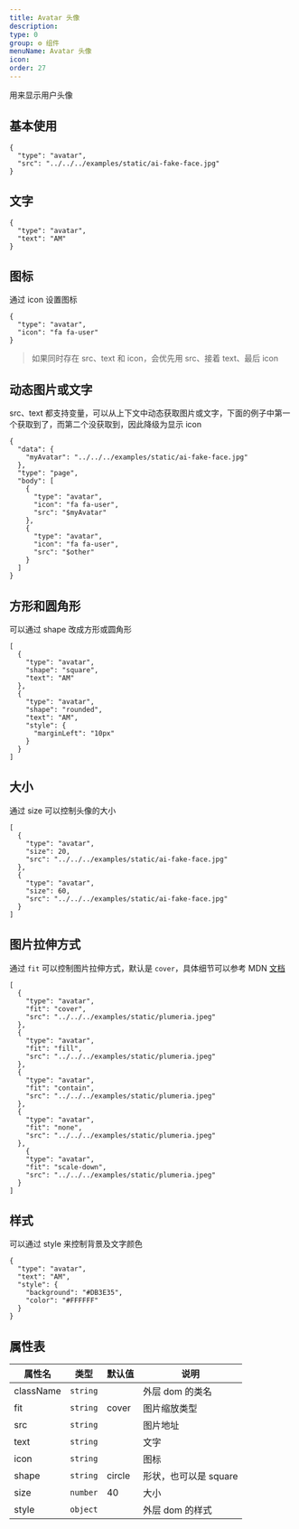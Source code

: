 ```yaml
---
title: Avatar 头像
description:
type: 0
group: ⚙ 组件
menuName: Avatar 头像
icon:
order: 27
---
```


用来显示用户头像

## 基本使用

```schema: scope="body"
{
  "type": "avatar",
  "src": "../../../examples/static/ai-fake-face.jpg"
}
```

## 文字

```schema: scope="body"
{
  "type": "avatar",
  "text": "AM"
}
```

## 图标

通过 icon 设置图标

```schema: scope="body"
{
  "type": "avatar",
  "icon": "fa fa-user"
}
```

> 如果同时存在 src、text 和 icon，会优先用 src、接着 text、最后 icon

## 动态图片或文字

src、text 都支持变量，可以从上下文中动态获取图片或文字，下面的例子中第一个获取到了，而第二个没获取到，因此降级为显示 icon

```schema
{
  "data": {
    "myAvatar": "../../../examples/static/ai-fake-face.jpg"
  },
  "type": "page",
  "body": [
    {
      "type": "avatar",
      "icon": "fa fa-user",
      "src": "$myAvatar"
    },
    {
      "type": "avatar",
      "icon": "fa fa-user",
      "src": "$other"
    }
  ]
}
```

## 方形和圆角形

可以通过 shape 改成方形或圆角形

```schema: scope="body"
[
  {
    "type": "avatar",
    "shape": "square",
    "text": "AM"
  },
  {
    "type": "avatar",
    "shape": "rounded",
    "text": "AM",
    "style": {
      "marginLeft": "10px"
    }
  }
]

```

## 大小

通过 size 可以控制头像的大小

```schema: scope="body"
[
  {
    "type": "avatar",
    "size": 20,
    "src": "../../../examples/static/ai-fake-face.jpg"
  },
  {
    "type": "avatar",
    "size": 60,
    "src": "../../../examples/static/ai-fake-face.jpg"
  }
]

```

## 图片拉伸方式

通过 `fit` 可以控制图片拉伸方式，默认是 `cover`，具体细节可以参考 MDN [文档](https://developer.mozilla.org/zh-CN/docs/Web/CSS/object-fit)

```schema: scope="body"
[
  {
    "type": "avatar",
    "fit": "cover",
    "src": "../../../examples/static/plumeria.jpeg"
  },
  {
    "type": "avatar",
    "fit": "fill",
    "src": "../../../examples/static/plumeria.jpeg"
  },
  {
    "type": "avatar",
    "fit": "contain",
    "src": "../../../examples/static/plumeria.jpeg"
  },
  {
    "type": "avatar",
    "fit": "none",
    "src": "../../../examples/static/plumeria.jpeg"
  },
    {
    "type": "avatar",
    "fit": "scale-down",
    "src": "../../../examples/static/plumeria.jpeg"
  }
]
```

## 样式

可以通过 style 来控制背景及文字颜色

```schema: scope="body"
{
  "type": "avatar",
  "text": "AM",
  "style": {
    "background": "#DB3E35",
    "color": "#FFFFFF"
  }
}
```

## 属性表

| 属性名    | 类型     | 默认值 | 说明                  |
| --------- | -------- | ------ | --------------------- |
| className | `string` |        | 外层 dom 的类名       |
| fit       | `string` | cover  | 图片缩放类型          |
| src       | `string` |        | 图片地址              |
| text      | `string` |        | 文字                  |
| icon      | `string` |        | 图标                  |
| shape     | `string` | circle | 形状，也可以是 square |
| size      | `number` | 40     | 大小                  |
| style     | `object` |        | 外层 dom 的样式       |
